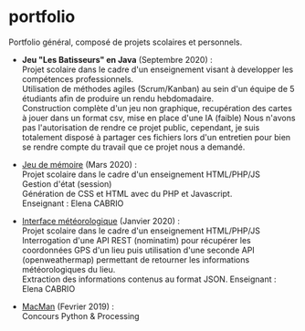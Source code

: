 # portfolio
Portfolio général, composé de projets scolaires et personnels.

* <b>Jeu "Les Batisseurs" en Java</b> (Septembre 2020) :<br/>
Projet scolaire dans le cadre d'un enseignement visant à developper les compétences professionnels.<br/>
Utilisation de méthodes agiles (Scrum/Kanban) au sein d'un équipe de 5 étudiants afin de produire un rendu hebdomadaire.<br/>
Construction complète d'un jeu non graphique, recupération des cartes à jouer dans un format csv, mise en place d'une IA (faible)
Nous n'avons pas l'autorisation de rendre ce projet public, cependant, je suis totalement disposé à partager ces fichiers lors d'un entretien pour bien se rendre compte du travail que ce projet nous a demandé.<br/>

* <a href="/memoryGame" title="link to project" target="_blank">Jeu de mémoire</a> (Mars 2020) :<br/>
Projet scolaire dans le cadre d'un enseignement HTML/PHP/JS<br/>
Gestion d'état (session)<br/>
Génération de CSS et HTML avec du PHP et Javascript.<br/>
Enseignant : Elena CABRIO

* <a href="/infoMeteo" title="link to project" target="_blank">Interface météorologique</a> (Janvier 2020) :<br/>
Projet scolaire dans le cadre d'un enseignement HTML/PHP/JS<br/>
Interrogation d'une API REST (nominatim) pour récupérer les coordonnées GPS d'un lieu puis utilisation d'une seconde API (openweathermap) permettant de retourner les informations météorologiques du lieu.<br/>
Extraction des informations contenus au format JSON.
Enseignant : Elena CABRIO

* <a href="/MacMan" title="link to project" target="_blank">MacMan</a> (Fevrier 2019) :<br/>
Concours Python & Processing<br/>
